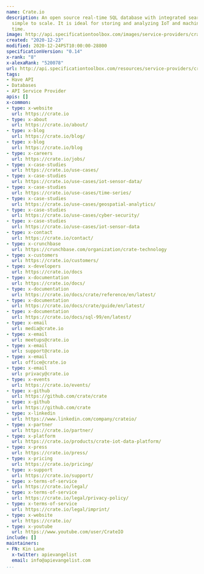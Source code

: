 ```yaml
---
name: Crate.io
description: An open source real-time SQL database with integrated search that is
  simple to scale. It is ideal for storing and analyzing IoT and machine data in real
  time.
image: http://api.specificationtoolbox.com/images/service-providers/crate-io.jpg
created: "2020-12-23"
modified: 2020-12-24PST10:00:00-28800
specificationVersion: "0.14"
x-rank: "8"
x-alexaRank: "520078"
url: http://api.specificationtoolbox.com/resources/service-providers/crate-io/
tags:
- Have API
- Databases
- API Service Provider
apis: []
x-common:
- type: x-website
  url: https://crate.io
- type: x-about
  url: https://crate.io/about/
- type: x-blog
  url: https://crate.io/blog/
- type: x-blog
  url: https://crate.io/blog
- type: x-careers
  url: https://crate.io/jobs/
- type: x-case-studies
  url: https://crate.io/use-cases/
- type: x-case-studies
  url: https://crate.io/use-cases/iot-sensor-data/
- type: x-case-studies
  url: https://crate.io/use-cases/time-series/
- type: x-case-studies
  url: https://crate.io/use-cases/geospatial-analytics/
- type: x-case-studies
  url: https://crate.io/use-cases/cyber-security/
- type: x-case-studies
  url: https://crate.io/use-cases/iot-sensor-data
- type: x-contact
  url: https://crate.io/contact/
- type: x-crunchbase
  url: https://crunchbase.com/organization/crate-technology
- type: x-customers
  url: https://crate.io/customers/
- type: x-developers
  url: https://crate.io/docs
- type: x-documentation
  url: https://crate.io/docs/
- type: x-documentation
  url: https://crate.io/docs/crate/reference/en/latest/
- type: x-documentation
  url: https://crate.io/docs/crate/guide/en/latest/
- type: x-documentation
  url: https://crate.io/docs/sql-99/en/latest/
- type: x-email
  url: media@crate.io
- type: x-email
  url: meetups@crate.io
- type: x-email
  url: support@crate.io
- type: x-email
  url: office@crate.io
- type: x-email
  url: privacy@crate.io
- type: x-events
  url: https://crate.io/events/
- type: x-github
  url: https://github.com/crate/crate
- type: x-github
  url: https://github.com/crate
- type: x-linkedin
  url: https://www.linkedin.com/company/crateio/
- type: x-partner
  url: https://crate.io/partner/
- type: x-platform
  url: https://crate.io/products/crate-iot-data-platform/
- type: x-press
  url: https://crate.io/press/
- type: x-pricing
  url: https://crate.io/pricing/
- type: x-support
  url: https://crate.io/support/
- type: x-terms-of-service
  url: https://crate.io/legal/
- type: x-terms-of-service
  url: https://crate.io/legal/privacy-policy/
- type: x-terms-of-service
  url: https://crate.io/legal/imprint/
- type: x-website
  url: https://crate.io/
- type: x-youtube
  url: https://www.youtube.com/user/CrateIO
include: []
maintainers:
- FN: Kin Lane
  x-twitter: apievangelist
  email: info@apievangelist.com
...
```

